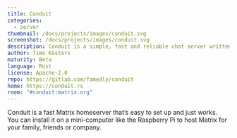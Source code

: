 ```yaml
---
title: Conduit
categories:
  - server
thumbnail: /docs/projects/images/conduit.svg
screenshot: /docs/projects/images/conduit.svg
description: Conduit is a simple, fast and reliable chat server written in Rust
author: Timo Kösters
maturity: Beta
language: Rust
license: Apache-2.0
repo: https://gitlab.com/famedly/conduit
home: https://conduit.rs
room: "#conduit:matrix.org"
---
```


Conduit is a fast Matrix homeserver that’s easy to set up and just works. You can install it on a mini-computer like the Raspberry Pi to host Matrix for your family, friends or company.
